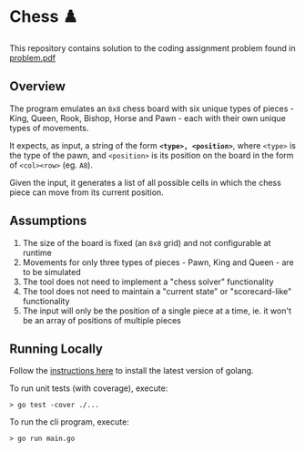# Chess ♟️

This repository contains solution to the coding assignment problem found in [problem.pdf](./problem.pdf)

## Overview

The program emulates an `8x8` chess board with six unique types of pieces - King, Queen, Rook, Bishop, Horse and Pawn - each with their own unique types of movements.

It expects, as input, a string of the form **`<type>, <position>`**, where `<type>` is the type of the pawn, and `<position>` is its position
on the board in the form of `<col><row>` (eg. `A8`).

Given the input, it generates a list of all possible cells in which the chess piece can move from its current position.

## Assumptions

1. The size of the board is fixed (an `8x8` grid) and not configurable at runtime
2. Movements for only three types of pieces - Pawn, King and Queen - are to be simulated
3. The tool does not need to implement a "chess solver" functionality
4. The tool does not need to maintain a "current state" or "scorecard-like" functionality
5. The input will only be the position of a single piece at a time, ie. it won't be an array of positions of multiple pieces

## Running Locally

Follow the [instructions here](https://go.dev/doc/install) to install the latest version of golang.

To run unit tests (with coverage), execute:

```shell
> go test -cover ./...
```

To run the cli program, execute:

```shell
> go run main.go
```
